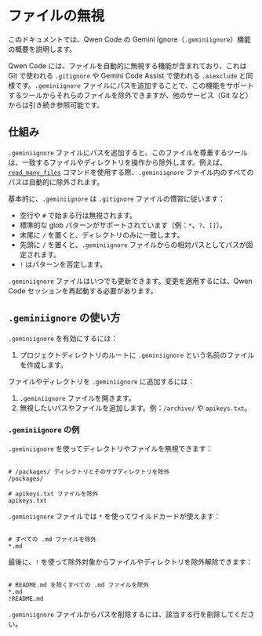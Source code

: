 # ファイルの無視

このドキュメントでは、Qwen Code の Gemini Ignore（`.geminiignore`）機能の概要を説明します。

Qwen Code には、ファイルを自動的に無視する機能が含まれており、これは Git で使われる `.gitignore` や Gemini Code Assist で使われる `.aiexclude` と同様です。`.geminiignore` ファイルにパスを追加することで、この機能をサポートするツールからそれらのファイルを除外できますが、他のサービス（Git など）からは引き続き参照可能です。

## 仕組み

`.geminiignore` ファイルにパスを追加すると、このファイルを尊重するツールは、一致するファイルやディレクトリを操作から除外します。例えば、[`read_many_files`](./tools/multi-file.md) コマンドを使用する際、`.geminiignore` ファイル内のすべてのパスは自動的に除外されます。

基本的に、`.geminiignore` は `.gitignore` ファイルの慣習に従います：

- 空行や `#` で始まる行は無視されます。
- 標準的な glob パターンがサポートされています（例：`*`、`?`、`[]`）。
- 末尾に `/` を置くと、ディレクトリのみに一致します。
- 先頭に `/` を置くと、`.geminiignore` ファイルからの相対パスとしてパスが固定されます。
- `!` はパターンを否定します。

`.geminiignore` ファイルはいつでも更新できます。変更を適用するには、Qwen Code セッションを再起動する必要があります。

## `.geminiignore` の使い方

`.geminiignore` を有効にするには：

1. プロジェクトディレクトリのルートに `.geminiignore` という名前のファイルを作成します。

ファイルやディレクトリを `.geminiignore` に追加するには：

1. `.geminiignore` ファイルを開きます。
2. 無視したいパスやファイルを追加します。例：`/archive/` や `apikeys.txt`。

### `.geminiignore` の例

`.geminiignore` を使ってディレクトリやファイルを無視できます：

```

# /packages/ ディレクトリとそのサブディレクトリを除外
/packages/

# apikeys.txt ファイルを除外
apikeys.txt
```

`.geminiignore` ファイルでは `*` を使ってワイルドカードが使えます：

```

# すべての .md ファイルを除外
*.md
```

最後に、`!` を使って除外対象からファイルやディレクトリを除外解除できます：

```

# README.md を除くすべての .md ファイルを除外
*.md
!README.md
```

`.geminiignore` ファイルからパスを削除するには、該当する行を削除してください。